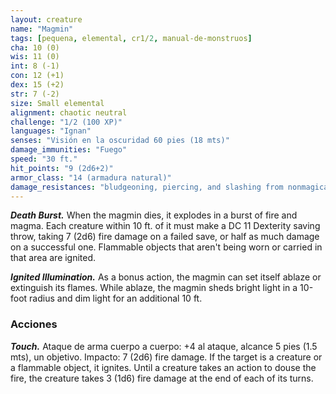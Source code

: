 ```yaml
---
layout: creature
name: "Magmin"
tags: [pequena, elemental, cr1/2, manual-de-monstruos]
cha: 10 (0)
wis: 11 (0)
int: 8 (-1)
con: 12 (+1)
dex: 15 (+2)
str: 7 (-2)
size: Small elemental
alignment: chaotic neutral
challenge: "1/2 (100 XP)"
languages: "Ignan"
senses: "Visión en la oscuridad 60 pies (18 mts)"
damage_immunities: "Fuego"
speed: "30 ft."
hit_points: "9 (2d6+2)"
armor_class: "14 (armadura natural)"
damage_resistances: "bludgeoning, piercing, and slashing from nonmagical weapons"
---
```


***Death Burst.*** When the magmin dies, it explodes in a burst of fire and magma. Each creature within 10 ft. of it must make a DC 11 Dexterity saving throw, taking 7 (2d6) fire damage on a failed save, or half as much damage on a successful one. Flammable objects that aren't being worn or carried in that area are ignited.

***Ignited Illumination.*** As a bonus action, the magmin can set itself ablaze or extinguish its flames. While ablaze, the magmin sheds bright light in a 10-foot radius and dim light for an additional 10 ft.

### Acciones

***Touch.*** Ataque de arma cuerpo a cuerpo: +4 al ataque, alcance 5 pies (1.5 mts), un objetivo. Impacto: 7 (2d6) fire damage. If the target is a creature or a flammable object, it ignites. Until a creature takes an action to douse the fire, the creature takes 3 (1d6) fire damage at the end of each of its turns.